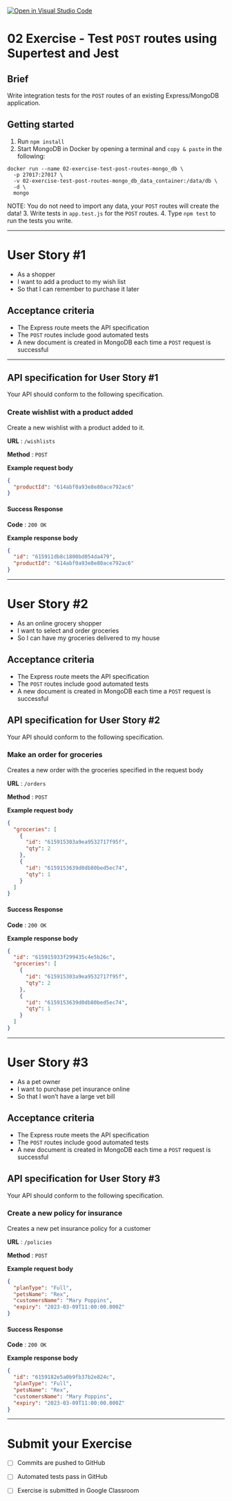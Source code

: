 [![Open in Visual Studio Code](https://classroom.github.com/assets/open-in-vscode-718a45dd9cf7e7f842a935f5ebbe5719a5e09af4491e668f4dbf3b35d5cca122.svg)](https://classroom.github.com/online_ide?assignment_repo_id=11215854&assignment_repo_type=AssignmentRepo)
# 02 Exercise - Test `POST` routes using Supertest and Jest

## Brief

Write integration tests for the `POST` routes of an existing Express/MongoDB application.

## Getting started

1. Run `npm install`
2. Start MongoDB in Docker by opening a terminal and `copy & paste` in the following: 
```shell
docker run --name 02-exercise-test-post-routes-mongo_db \
  -p 27017:27017 \
  -v 02-exercise-test-post-routes-mongo_db_data_container:/data/db \
  -d \
  mongo
``` 
NOTE: You do not need to import any data, your `POST` routes will create the data!
3. Write tests in `app.test.js` for the `POST` routes.
4. Type `npm test` to run the tests you write.

---

# User Story #1

- As a shopper
- I want to add a product to my wish list
- So that I can remember to purchase it later

## Acceptance criteria

- The Express route meets the API specification
- The `POST` routes include good automated tests
- A new document is created in MongoDB each time a `POST` request is successful

---

## API specification for User Story #1

Your API should conform to the following specification.

### Create wishlist with a product added

Create a new wishlist with a product added to it.

**URL** : `/wishlists`

**Method** : `POST`

**Example request body**

```json
{
  "productId": "614abf0a93e8e80ace792ac6"
}
```

#### Success Response

**Code** : `200 OK`

**Example response body**

```json
{
  "id": "615911db8c1800bd054da479",
  "productId": "614abf0a93e8e80ace792ac6"
}
```

---

# User Story #2

- As an online grocery shopper
- I want to select and order groceries
- So I can have my groceries delivered to my house

## Acceptance criteria

- The Express route meets the API specification
- The `POST` routes include good automated tests
- A new document is created in MongoDB each time a `POST` request is successful

## API specification for User Story #2

Your API should conform to the following specification.

### Make an order for groceries

Creates a new order with the groceries specified in the request body

**URL** : `/orders`

**Method** : `POST`

**Example request body**

```json
{
  "groceries": [
    {
      "id": "615915303a9ea9532717f95f",
      "qty": 2
    },
    {
      "id": "6159153639d0db80bed5ec74",
      "qty": 1
    }
  ]
}
```

#### Success Response

**Code** : `200 OK`

**Example response body**

```json
{
  "id": "615915933f299435c4e5b26c",
  "groceries": [
    {
      "id": "615915303a9ea9532717f95f",
      "qty": 2
    },
    {
      "id": "6159153639d0db80bed5ec74",
      "qty": 1
    }
  ]
}
```

---

# User Story #3

- As a pet owner
- I want to purchase pet insurance online
- So that I won’t have a large vet bill

## Acceptance criteria

- The Express route meets the API specification
- The `POST` routes include good automated tests
- A new document is created in MongoDB each time a `POST` request is successful

## API specification for User Story #3

Your API should conform to the following specification.

### Create a new policy for insurance

Creates a new pet insurance policy for a customer

**URL** : `/policies`

**Method** : `POST`

**Example request body**

```json
{
  "planType": "Full",
  "petsName": "Rex",
  "customersName": "Mary Poppins",
  "expiry": "2023-03-09T11:00:00.000Z"
}
```

#### Success Response

**Code** : `200 OK`

**Example response body**

```json
{
  "id": "6159182e5a0b9fb37b2e824c",
  "planType": "Full",
  "petsName": "Rex",
  "customersName": "Mary Poppins",
  "expiry": "2023-03-09T11:00:00.000Z"
}
```

---

# Submit your Exercise

- [ ] Commits are pushed to GitHub
- [ ] Automated tests pass in GitHub
- [ ] Exercise is submitted in Google Classroom

